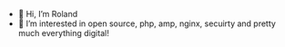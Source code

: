 - 👋 Hi, I’m Roland
- 👀 I’m interested in open source, php, amp, nginx, secuirty and pretty much everything digital!

<!---
rolandfarkasCOM/rolandfarkasCOM is a ✨ special ✨ repository because its `README.md` (this file) appears on your GitHub profile.
You can click the Preview link to take a look at your changes.
--->

